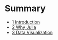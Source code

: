 # Summary

* [1 Introduction](01-intro.md)
* [2 Why Julia](02-whyjulia.md)
* [3 Data Visualization](03-visualization.md)